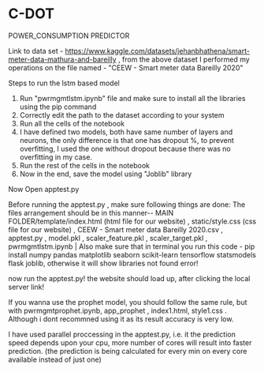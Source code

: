 # C-DOT
POWER_CONSUMPTION PREDICTOR

Link to data set - https://www.kaggle.com/datasets/jehanbhathena/smart-meter-data-mathura-and-bareilly ,
from the above dataset I performed my operations on the file named - "CEEW - Smart meter data Bareilly 2020"

Steps to run the lstm based model
1) Run "pwrmgmtlstm.ipynb" file and make sure to install all the libraries using the pip command
2) Correctly edit the path to the dataset according to your system
3) Run all the cells of the notebook
4) I have defined two models, both have same number of layers and neurons, the only difference is that one has dropout %, to prevent overfitting, I used the one without dropout because there was no overfitting in my case.
5) Run the rest of the cells in the notebook
6) Now in the end, save the model using "Joblib" library

Now Open apptest.py

Before running the apptest.py , make sure following things are done:
The files arrangement should be in this manner--
MAIN FOLDER/template/index.html (html file for our website)
, static/style.css (css file for our website)
, CEEW - Smart meter data Bareilly 2020.csv
, apptest.py
, model.pkl
, scaler_feature.pkl
, scaler_target.pkl
, pwrmgmtlstm.ipynb
|
Also make sure that in terminal you run this code - pip install numpy pandas matplotlib seaborn scikit-learn tensorflow statsmodels flask joblib,
otherwise it will show libraries not found error!

now run the apptest.py! the website should load up, after clicking the local server link!

If you wanna use the prophet model, you should follow the same rule, but with pwrmgmtprophet.ipynb, app_prophet , index1.html, style1.css . Although i dont recommned using it as its result accuracy is very low.

I have used parallel proccessing in the apptest.py, i.e. it the prediction speed depends upon your cpu, more number of cores will result into faster prediction.
(the prediction is being calculated for every min on every core available instead of just one)

